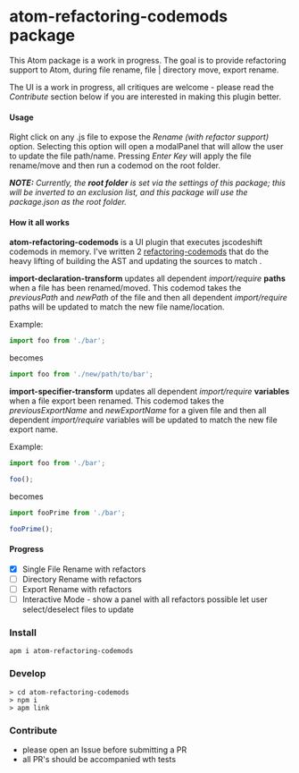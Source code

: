 # atom-refactoring-codemods package

This Atom package is a work in progress. The goal is to provide refactoring support to Atom, during file rename, file | directory move, export rename.

The UI is a work in progress, all critiques are welcome - please read the _Contribute_ section below if you are interested in making this plugin better.

#### Usage

Right click on any .js file to expose the _Rename (with refactor support)_ option. Selecting this option will open a modalPanel that will allow the user to update the file path/name. Pressing _Enter Key_ will apply the file rename/move and then run a codemod on the root folder.

_**NOTE:** Currently, the **root folder** is set via the settings of this package; this will be inverted to an exclusion list, and this package will use the package.json as the root folder._

#### How it all works

__atom-refactoring-codemods__ is a UI plugin that executes jscodeshift codemods in memory. I've written 2 [refactoring-codemods](https://github.com/jurassix/refactoring-codemods) that do the heavy lifting of building the AST and updating the sources to match .

__import-declaration-transform__ updates all dependent _import/require_ __paths__ when a file has been renamed/moved. This codemod takes the _previousPath_ and _newPath_ of the file and then all dependent _import/require_ paths will be updated to match the new file name/location.

Example:

```js
import foo from './bar';
```

 becomes

 ```js
import foo from './new/path/to/bar';
 ```

__import-specifier-transform__ updates all dependent _import/require_ __variables__ when a file export been renamed. This codemod takes the _previousExportName_ and _newExportName_ for a given file and then all dependent _import/require_ variables will be updated to match the new file export name.

Example:

```js
import foo from './bar';

foo();
```

 becomes

 ```js
import fooPrime from './bar';

fooPrime();
 ```

#### Progress
- [x] Single File Rename with refactors
- [ ] Directory Rename with refactors
- [ ] Export Rename with refactors
- [ ] Interactive Mode - show a panel with all refactors possible let user select/deselect files to update

### Install
```
apm i atom-refactoring-codemods
```

### Develop
```
> cd atom-refactoring-codemods
> npm i
> apm link
```

### Contribute
- please open an Issue before submitting a PR
- all PR's should be accompanied wth tests
